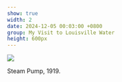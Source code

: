 ```yaml
---
show: true
width: 2
date: 2024-12-05 00:03:00 +0800
group: My Visit to Louisville Water
height: 600px
---
```

<div>
  <img class="lazy w-100 rounded-top" src="{{ '/assets/images/LWC_Pics/LWCVisit3.jpg' | relative_url }}">
  <div class="card-body">
    <p class="card-text">
      Steam Pump, 1919.
    </p>
  </div>
</div>
